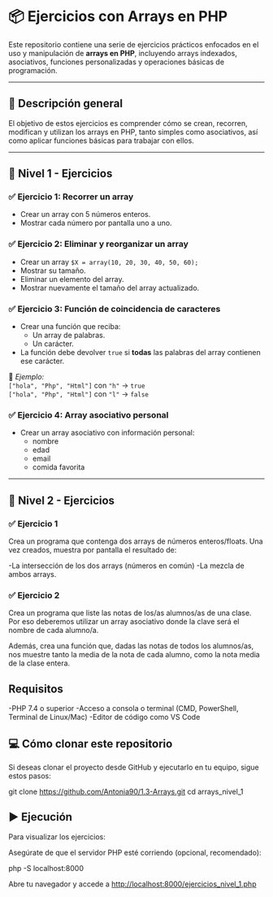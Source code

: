 # 📦 Ejercicios con Arrays en PHP

Este repositorio contiene una serie de ejercicios prácticos enfocados en el uso y manipulación de **arrays en PHP**, incluyendo arrays indexados, asociativos, funciones personalizadas y operaciones básicas de programación.

---

## 🧪 Descripción general

El objetivo de estos ejercicios es comprender cómo se crean, recorren, modifican y utilizan los arrays en PHP, tanto simples como asociativos, así como aplicar funciones básicas para trabajar con ellos.

---

## 🔢 Nivel 1 - Ejercicios

### ✅ Ejercicio 1: Recorrer un array

- Crear un array con 5 números enteros.
- Mostrar cada número por pantalla uno a uno.

### ✅ Ejercicio 2: Eliminar y reorganizar un array

- Crear un array `$X = array(10, 20, 30, 40, 50, 60);`
- Mostrar su tamaño.
- Eliminar un elemento del array.
- Mostrar nuevamente el tamaño del array actualizado.

### ✅ Ejercicio 3: Función de coincidencia de caracteres

- Crear una función que reciba:
  - Un array de palabras.
  - Un carácter.
- La función debe devolver `true` si **todas** las palabras del array contienen ese carácter.

📌 _Ejemplo:_  
`["hola", "Php", "Html"]` con `"h"` → `true`  
`["hola", "Php", "Html"]` con `"l"` → `false`

### ✅ Ejercicio 4: Array asociativo personal

- Crear un array asociativo con información personal:
  - nombre
  - edad
  - email
  - comida favorita

---

## 🔢 Nivel 2 - Ejercicios

### ✅ Ejercicio 1

Crea un programa que contenga dos arrays de números enteros/floats. Una vez creados, muestra por pantalla el resultado de:

-La intersección de los dos arrays (números en común)
-La mezcla de ambos arrays.

### ✅ Ejercicio 2

Crea un programa que liste las notas de los/as alumnos/as de una clase. Por eso deberemos utilizar un array asociativo donde la clave será el nombre de cada alumno/a.

Además, crea una función que, dadas las notas de todos los alumnos/as, nos muestre tanto la media de la nota de cada alumno, como la nota media de la clase entera.

## Requisitos

-PHP 7.4 o superior
-Acceso a consola o terminal (CMD, PowerShell, Terminal de Linux/Mac)
-Editor de código como VS Code

## 💻 Cómo clonar este repositorio

Si deseas clonar el proyecto desde GitHub y ejecutarlo en tu equipo, sigue estos pasos:

git clone <https://github.com/Antonia90/1.3-Arrays.git>
cd arrays_nivel_1

## ▶️ Ejecución

Para visualizar los ejercicios:

Asegúrate de que el servidor PHP esté corriendo (opcional, recomendado):

php -S localhost:8000

Abre tu navegador y accede a <http://localhost:8000/ejercicios_nivel_1.php>
